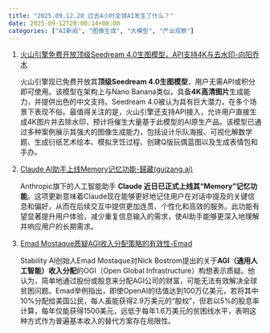 ```yaml
---
title: "2025.09.12.20 过去4小时全球AI发生了什么？"
date: 2025-09-12T20:00:14+08:00
categories: ["AI新闻", "图像生成", "大模型", "产业观察"]
---
```


1.  [火山引擎免费开放顶级Seedream 4.0生图模型，API支持4K与去水印-向阳乔木](https://x.com/vista8/status/1966456629551141257)

    火山引擎现已免费开放其**顶级Seedream 4.0生图模型**，用户无需API或积分即可使用。该模型在架构上与Nano Banana类似，具备**4K高清图片**生成能力，并提供出色的中文支持。Seedream 4.0被认为具有巨大潜力，在多个场景下表现不俗。最值得关注的是，火山引擎还支持API接入，允许用户直接生成4K图片并去除水印，预计将催生大量基于此模型的AI原生产品。该模型已通过多种案例展示其强大的图像生成能力，包括设计乐队海报、可视化解数学题、生成衍纸艺术绘本、模拟烹饪过程、创建Q版玩偶蓝图以及生成表情包和手办。
    
2.  [Claude AI助手上线Memory记忆功能-歸藏(guizang.ai)](https://x.com/op7418/status/1966437111420051655)

    Anthropic旗下的人工智能助手 **Claude 近日已正式上线其“Memory”记忆功能**。这项更新意味着Claude现在能够更好地记住用户在对话中提及的关键信息和偏好，从而在后续交互中提供更加连贯、个性化和高效的服务。此功能有望显著提升用户体验，减少重复信息输入的需求，使AI助手能够更深入地理解并响应用户的长期需求。
    
3.  [Emad Mostaque质疑AGI收入分配策略的有效性-Emad](https://x.com/EMostaque/status/1966436181509378358)

    Stability AI创始人Emad Mostaque对Nick Bostrom提出的关于**AGI（通用人工智能）收入分配**的OGI（Open Global Infrastructure）构想表示质疑。他认为，简单地通过股份或股息来分配AGI公司的财富，可能无法有效解决全球贫困问题。Emad举例指出，即使OpenAI的估值达到100万亿美元，若将其中10%分配给美国公民，每人虽能获得2.9万美元的“股权”，但若以5%的股息率计算，每年仅能获得1500美元，远低于每年1.6万美元的贫困线水平，表明这种方式作为普遍基本收入的替代方案存在局限性。